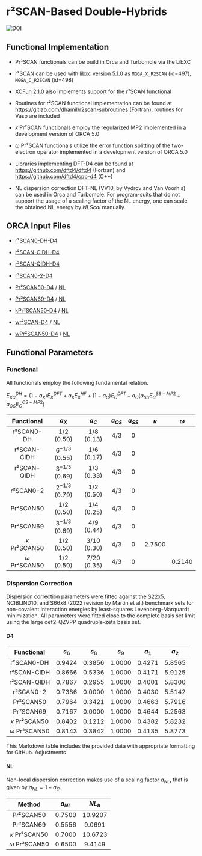 # r²SCAN-Based Double-Hybrids

[![DOI](https://flat.badgen.net/badge/DOI/10.1063%205.0174988)](https://doi.org/10.1063/5.0174988)

## Functional Implementation

- Pr²SCAN functionals can be build in Orca and Turbomole via the LibXC
- r²SCAN can be used with [libxc version 5.1.0](https://www.tddft.org/programs/libxc/changes/#510---2021-01-19) as `MGGA_X_R2SCAN` (id=497), `MGGA_C_R2SCAN` (id=498)
- [XCFun 2.1.0](https://github.com/dftlibs/xcfun/releases/tag/v2.1.0) also implements support for the r²SCAN functional
- Routines for r²SCAN functional implementation can be found at https://gitlab.com/dhamil/r2scan-subroutines (Fortran), routines for Vasp are included

- $\kappa$ Pr²SCAN functionals employ the regularized MP2 implemented in a development version of ORCA 5.0
- $\omega$ Pr²SCAN functionals utilize the error function splitting of the two-electron operator implemented in a development version of ORCA 5.0

- Libraries implementing DFT-D4 can be found at https://github.com/dftd4/dftd4 (Fortran) and https://github.com/dftd4/cpp-d4 (C++)
- NL dispersion correction DFT-NL (VV10, by Vydrov and Van Voorhis) can be used in Orca and Turbomole. For program-suits that do not support the usage of a scaling factor of the NL energy, one can scale the obtained NL energy by $NLScal$ manually.

## ORCA Input Files

- [r²SCAN0-DH-D4](/input-files/r2scan0-dh-d4.inp)
- [r²SCAN-CIDH-D4](/input-files/r2scan-cidh-d4.inp)
- [r²SCAN-QIDH-D4](/input-files/r2scan-qidh-d4.inp)
- [r²SCAN0-2-D4](/input-files/r2scan0-2-d4.inp)

  
- [Pr²SCAN50-D4](input-files/pr2scan50-d4.inp)  / [NL](/input-files/pr2scan50-nl.inp)
- [Pr²SCAN69-D4](input-files/pr2scan69-d4.inp) / [NL](/input-files/pr2scan69-nl.inp)


- [kPr²SCAN50-D4](input-files/kpr2scan50-d4.inp) / [NL](/input-files/kpr2scan50-nl.inp)


- [wr²SCAN-D4](input-files/wr2scan-d4.inp) / [NL](/input-files/wr2scan-nl.inp)
- [wPr²SCAN50-D4](input-files/wpr2scan50-d4.inp) / [NL](/input-files/wpr2scan50-nl.inp)


## Functional Parameters

### Functional

All functionals employ the following fundamental relation.

$E_{XC}^{DH} = (1-a_{X})E_{X}^{DFT} + a_{X}E_{X}^{HF} + (1-a_{C})E_{C}^{DFT} + a_{C}(a_{SS}E_{C}^{SS-MP2}+a_{OS}E_{C}^{OS-MP2})$


| Functional | $a_X$ | $a_C$ | $a_{OS}$ | $a_{SS}$ | $\kappa$ | $\omega$ | 
| :---: | :---: | :---: | :---: | :---: | :---: | :---: |
| r²SCAN0-DH     | $1/2$               (0.50)   | $1/8$               (0.13)   | $4/3$              | 0     |  |  |
| r²SCAN-CIDH    | $6^{-1/3}$          (0.55)   | $1/6$               (0.17)   | $4/3$              | 0     |   |  |
| r²SCAN-QIDH    | $3^{-1/3}$          (0.69)   | $1/3$               (0.33)   | $4/3$              | 0     |   |  |
| r²SCAN0-2      | $2^{-1/3}$          (0.79)   | $1/2$               (0.50)   | $4/3$              | 0     |   |  |
| Pr²SCAN50      | $1/2$               (0.50)   | $1/4$               (0.25)   | $4/3$              | 0     |   |  |
| Pr²SCAN69      | $3^{-1/3}$          (0.69)   | $4/9$               (0.44)   | $4/3$              | 0     |   |  |
| $\kappa$ Pr²SCAN50      | $1/2$               (0.50)   | $3/10$              (0.30)   | $4/3$              | 0     |  2.7500 |  |
| $\omega$ Pr²SCAN50      | $1/2$               (0.50)   | $7/20$              (0.35)   | $4/3$              | 0     |   | 0.2140 |



### Dispersion Correction

Dispersion correction parameters were fitted against the S22x5, NCIBLIND10, and S66x8 (2022 revision by Martin et al.) benchmark sets for non-covalent interaction energies by least-squares Levenberg-Marquardt minimization. All parameters were fitted close to the complete basis set limit using the large def2-QZVPP quadruple-zeta basis set.

#### D4
| Functional | $s_6$ | $s_8$ | $s_9$ | $a_1$ | $a_2$ |
| :---: | :---: | :---: | :---: | :---: | :---: |
| r²SCAN0-DH       | 0.9424  | 0.3856             | 1.0000       | 0.4271       | 5.8565       |
| r²SCAN-CIDH      | 0.8666  | 0.5336             | 1.0000       | 0.4171       | 5.9125       |
| r²SCAN-QIDH      | 0.7867  | 0.2955             | 1.0000       | 0.4001       | 5.8300       |
| r²SCAN0-2        | 0.7386  | 0.0000 | 1.0000       | 0.4030       | 5.5142       |
| Pr²SCAN50        | 0.7964  | 0.3421             | 1.0000       | 0.4663       | 5.7916       |
| Pr²SCAN69        | 0.7167  | 0.0000 | 1.0000       | 0.4644       | 5.2563       |
| $\kappa$ Pr²SCAN50 | 0.8402 | 0.1212             | 1.0000       | 0.4382       | 5.8232       |
| $\omega$ Pr²SCAN50 | 0.8143 | 0.3842             | 1.0000       | 0.4135       | 5.8773       |

This Markdown table includes the provided data with appropriate formatting for GitHub. Adjustments 

 
#### NL
Non-local dispersion correction makes use of a scaling factor $a_{NL}$, that is given by $a_{NL}=1-a_C$.

| Method | $a_{NL}$ | $NL_{b}$ |
| :---: | :---: | :---: |
| Pr²SCAN50        | 0.7500      | 10.9207      |
| Pr²SCAN69        | 0.5556      | 9.0691       |
| $\kappa$ Pr²SCAN50 | 0.7000     | 10.6723      |
| $\omega$ Pr²SCAN50 | 0.6500     | 9.4149       |



